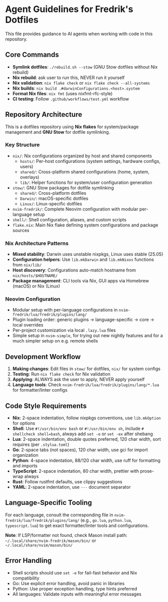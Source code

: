 # Agent Guidelines for Fredrik's Dotfiles

This file provides guidance to AI agents when working with code in this
repository.

## Core Commands

- **Symlink dotfiles**: `./rebuild.sh --stow` (GNU Stow dotfiles without Nix
  rebuild)
- **Nix rebuild**: ask user to run this, NEVER run it yourself
- **Nix validation**: `nix flake check` or `nix flake check --all-systems`
- **Nix builds**: `nix build .#darwinConfigurations.<host>.system`
- **Format Nix files**: `nix fmt` (uses nixfmt-rfc-style)
- **CI testing**: Follow `.github/workflows/test.yml` workflow

## Repository Architecture

This is a dotfiles repository using **Nix flakes** for system/package management
and **GNU Stow** for dotfile symlinking.

### Key Structure

- `nix/`: Nix configurations organized by host and shared components
  - `hosts/`: Per-host configurations (system settings, hardware configs, users)
  - `shared/`: Cross-platform shared configurations (home, system, overlays)
  - `lib/`: Helper functions for system/user configuration generation
- `stow/`: GNU Stow packages for dotfile symlinking
  - `shared/`: Cross-platform dotfiles
  - `Darwin/`: macOS-specific dotfiles
  - `Linux/`: Linux-specific dotfiles
- `nvim-fredrik/`: Complete Neovim configuration with modular per-language setup
- `shell/`: Shell configuration, aliases, and custom scripts
- `flake.nix`: Main Nix flake defining system configurations and package sources

### Nix Architecture Patterns

- **Mixed stability**: Darwin uses unstable nixpkgs, Linux uses stable (25.05)
- **Configuration helpers**: Use `lib.mkDarwin` and `lib.mkNixos` functions from
  `nix/lib/`
- **Host discovery**: Configurations auto-match hostname from
  `nix/hosts/$HOSTNAME/`
- **Package management**: CLI tools via Nix, GUI apps via Homebrew (macOS) or
  Nix (Linux)

### Neovim Configuration

- Modular setup with per-language configurations in
  `nvim-fredrik/lua/fredrik/plugins/lang/`
- Plugin loading order: generic plugins → language-specific → core → local
  overrides
- Per-project customization via local `.lazy.lua` files
- Simple setup in `nvim-simple`, for trying out new nightly features and for a
  much simpler setup on e.g. remote shells

## Development Workflow

1. **Making changes**: Edit files in `stow/` for dotfiles, `nix/` for system
   configs
2. **Testing**: Run `nix flake check` for Nix validation
3. **Applying**: ALWAYS ask the user to apply, NEVER apply yourself
4. **Language tools**: Check `nvim-fredrik/lua/fredrik/plugins/lang/*.lua` for
   formatter/linter configs

## Code Style Requirements

- **Nix**: 2-space indentation, follow nixpkgs conventions, use `lib.mkOption`
  for options
- **Shell**: Use `#!/usr/bin/env bash` or `#!/usr/bin/env sh`, include
  `# shellcheck shell=bash`, always add `set -e` or `set -ex` after shebang
- **Lua**: 2-space indentation, double quotes preferred, 120 char width, sort
  requires (per `.stylua.toml`)
- **Go**: 2-space tabs (not spaces), 120 char width, use gci for import
  organization
- **Python**: 4-space indentation, 88/120 char width, use ruff for formatting
  and imports
- **TypeScript**: 2-space indentation, 80 char width, prettier with prose-wrap
  always
- **Rust**: Follow rustfmt defaults, use clippy suggestions
- **YAML**: 2-space indentation, use `---` document separator

## Language-Specific Tooling

For each language, consult the corresponding file in
`nvim-fredrik/lua/fredrik/plugins/lang/` (e.g., `go.lua`, `python.lua`,
`typescript.lua`) to get exact formatter/linter tools and configurations.

**Note**: If LSP/formatter not found, check Mason install path:
`~/.local/share/nvim-fredrik/mason/bin/` or `~/.local/share/nvim/mason/bin/`

## Error Handling

- Shell scripts should use `set -e` for fail-fast behavior and Nix compatibility
- Go: Use explicit error handling, avoid panic in libraries
- Python: Use proper exception handling, type hints preferred
- All languages: Validate inputs with meaningful error messages

